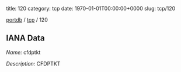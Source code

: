 title: 120
category: tcp
date: 1970-01-01T00:00:00+0000
slug: tcp/120

[portdb](/) / [tcp](/category/tcp.html) / 120


## IANA Data

_Name:_ cfdptkt

_Description:_ CFDPTKT

